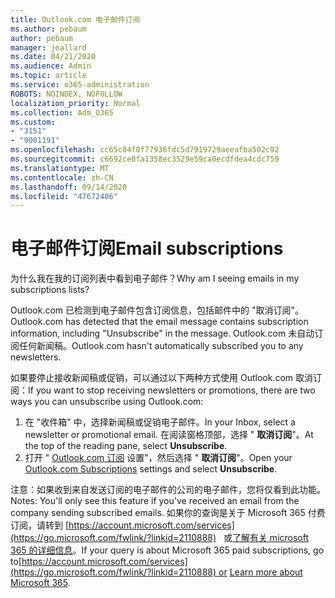 ```yaml
---
title: Outlook.com 电子邮件订阅
ms.author: pebaum
author: pebaum
manager: joallard
ms.date: 04/21/2020
ms.audience: Admin
ms.topic: article
ms.service: o365-administration
ROBOTS: NOINDEX, NOFOLLOW
localization_priority: Normal
ms.collection: Adm_O365
ms.custom:
- "3151"
- "9001191"
ms.openlocfilehash: cc65c04f0f77936fdc5d7919729aeeafba502c92
ms.sourcegitcommit: c6692ce0fa1358ec3529e59ca0ecdfdea4cdc759
ms.translationtype: MT
ms.contentlocale: zh-CN
ms.lasthandoff: 09/14/2020
ms.locfileid: "47672406"
---
```

# <a name="email-subscriptions"></a><span data-ttu-id="10a12-102">电子邮件订阅</span><span class="sxs-lookup"><span data-stu-id="10a12-102">Email subscriptions</span></span>

<span data-ttu-id="10a12-103">为什么我在我的订阅列表中看到电子邮件？</span><span class="sxs-lookup"><span data-stu-id="10a12-103">Why am I seeing emails in my subscriptions lists?</span></span>

<span data-ttu-id="10a12-104">Outlook.com 已检测到电子邮件包含订阅信息，包括邮件中的 "取消订阅"。</span><span class="sxs-lookup"><span data-stu-id="10a12-104">Outlook.com has detected that the email message contains subscription information, including "Unsubscribe" in the message.</span></span> <span data-ttu-id="10a12-105">Outlook.com 未自动订阅任何新闻稿。</span><span class="sxs-lookup"><span data-stu-id="10a12-105">Outlook.com hasn't automatically subscribed you to any newsletters.</span></span>

<span data-ttu-id="10a12-106">如果要停止接收新闻稿或促销，可以通过以下两种方式使用 Outlook.com 取消订阅：</span><span class="sxs-lookup"><span data-stu-id="10a12-106">If you want to stop receiving newsletters or promotions, there are two ways you can unsubscribe using Outlook.com:</span></span>
1. <span data-ttu-id="10a12-107">在 "收件箱" 中，选择新闻稿或促销电子邮件。</span><span class="sxs-lookup"><span data-stu-id="10a12-107">In your Inbox, select a newsletter or promotional email.</span></span> <span data-ttu-id="10a12-108">在阅读窗格顶部，选择 " **取消订阅**"。</span><span class="sxs-lookup"><span data-stu-id="10a12-108">At the top of the reading pane, select **Unsubscribe**.</span></span>
2. <span data-ttu-id="10a12-109">打开 " [Outlook.com 订阅](https://go.microsoft.com/fwlink/?linkid=2110887) 设置"，然后选择 " **取消订阅**"。</span><span class="sxs-lookup"><span data-stu-id="10a12-109">Open your [Outlook.com Subscriptions](https://go.microsoft.com/fwlink/?linkid=2110887) settings and select **Unsubscribe**.</span></span>

<span data-ttu-id="10a12-110">注意：如果收到来自发送订阅的电子邮件的公司的电子邮件，您将仅看到此功能。</span><span class="sxs-lookup"><span data-stu-id="10a12-110">Notes: You'll only see this feature if you've received an email from the company sending subscribed emails.</span></span>
<span data-ttu-id="10a12-111">如果你的查询是关于 Microsoft 365 付费订阅，请转到 [https://account.microsoft.com/services](https://go.microsoft.com/fwlink/?linkid=2110888)   或[了解有关 microsoft 365 的详细信息](https://products.office.com/compare-all-microsoft-office-products?tab=1&WT.mc_id=PROD_OL-Web_Support_O365NewValue_Upgrade)。</span><span class="sxs-lookup"><span data-stu-id="10a12-111">If your query is about Microsoft 365 paid subscriptions, go to[https://account.microsoft.com/services](https://go.microsoft.com/fwlink/?linkid=2110888) or [Learn more about Microsoft 365](https://products.office.com/compare-all-microsoft-office-products?tab=1&WT.mc_id=PROD_OL-Web_Support_O365NewValue_Upgrade).</span></span>
  